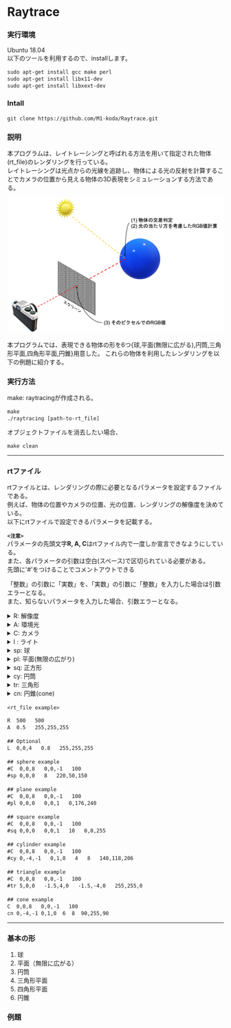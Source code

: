 # Raytrace

### **実行環境**
Ubuntu 18.04</br>
以下のツールを利用するので、installします。
```
sudo apt-get install gcc make perl
sudo apt-get install libx11-dev
sudo apt-get install libxext-dev
```
### **Intall**
```
git clone https://github.com/M1-koda/Raytrace.git
```
### **説明**
本プログラムは、レイトレーシングと呼ばれる方法を用いて指定された物体(rt_file)のレンダリングを行っている。</br>
レイトレーシングは光点からの光線を追跡し、物体による光の反射を計算することでカメラの位置から見える物体の3D表現をシミュレーションする方法である。

![レイトレーシング](fundamental%20shape/method.png?raw=true)

本プログラムでは、表現できる物体の形を6つ{球,平面(無限に広がる),円筒,三角形平面,四角形平面,円錐}用意した。
これらの物体を利用したレンダリングを以下の例題に紹介する。

### **実行方法**
make: raytracingが作成される。
```
make 
./raytracing [path-to-rt_file]
```
オブジェクトファイルを消去したい場合、
```
make clean
```
---
### **rtファイル**
rtファイルとは、レンダリングの際に必要となるパラメータを設定するファイルである。</br>
例えば、物体の位置やカメラの位置、光の位置、レンダリングの解像度を決めている。</br>
以下にrtファイルで設定できるパラメータを記載する。</br>

**`<注意>`**</br>
パラメータの先頭文字**R, A, C**はrtファイル内で一度しか宣言できなようにしている。</br>
また、各パラメータの引数は空白(スペース)で区切られている必要がある。</br>
先頭に'#'をつけることでコメントアウトできる</br>

「整数」の引数に「実数」を、「実数」の引数に「整数」を入力した場合は引数エラーとなる。</br>
また、知らないパラメータを入力した場合、引数エラーとなる。

<details>
<summary> R: 解像度 </summary>

出力されるウィンドウサイズ(H x W) H, Wは整数とする。</br>
```
Ex)
R W_size H_size
R 500 500
```
</details>

<details>
<summary> A: 環境光 </summary>

環境光はレンダリングである物体を映し出すときに、他の物体からの反射を考慮して加えられる定数である。</br>
```
Ex)
A A_ratio RGB_value
A 0.2 255,255,255
```
第2引数は、環境光の強さ(0 ≦ x ≦ 1, 実数)</br>
第3引数は、環境光の色(0 ≦ x ≦ 255, 整数)</br>
を指定している。</br>
</details>

<details>
<summary> C: カメラ </summary>

カメラの位置(レンダリングの処理を行う3次元の位置、方向を決める)を決めるパラメータを渡すコマンド。</br>
```
Ex)
C カメラ座標 カメラの向き(正規化されるvector) FOV
C 0.0,0,1 0,0,-1 70
```
第2引数は、カメラ座標(カメラの位置, 実数)</br>
第3引数は、カメラの向き(任意の実数を','で区切り指定する。ここでのvector値はプログラム内で自動的に正規化される, 実数)</br>
第4引数は、FOV(field of view):水平方向の画角(0 ≦ x ≦ 180, 整数)</br>
</details>

<details>
<summary>  l : ライト </summary>

```
Ex)
l ライトの座標 ライトの強さ RGB_value
l -40.0,50.0,0.0 0.6 10,0,255
```
第2引数は、ライト座標(ライトの座標, 実数)</br>
第3引数は、環境光の強さ(0 ≦ x ≦ 1, 実数)</br>
第4引数は、環境光の色(0 ≦ x ≦ 255, 整数)</br>
</details>

<details>
<summary> sp: 球 </summary>

```
Ex)
sp 球の中心座標 球の直径 RGB_value
sp 0.0,0.0,20.6 12.6 10,0,255
```
第2引数は、球の座標(実数)</br>
第3引数は、球の直径(0 ≦ x, 実数)</br>
第4引数は、球の色(0 ≦ x ≦ 255, 整数)</br>
</details>

<details>
<summary> pl: 平面(無限の広がり) </summary>

```
Ex)
pl 平面の座標 平面の方線 RGB_value
pl 0.0,0.0,-10.0 0.0,1.0,0.0 0,0,225
```
第2引数は、平面の座標(実数):ある平面が通る座標</br>
第3引数は、平面の方線(任意の実数を','で区切り指定)</br>
第4引数は、平面の色(0 ≦ x ≦ 255, 整数)</br>
</details>

<details>
<summary> sq: 正方形 </summary>

```
Ex)
sq 正方形の座標 正方形の方線 正方形の辺　RGB_value
sq 0.0,0.0,20.6 1.0,0.0,0.0 5.0 255,0,255
```
第2引数は、正方形の座標(実数):正方形が通る座標</br>
第3引数は、正方形の方線(任意の実数を','で区切り指定)</br>
第4引数は、正方形の辺の長さ(実数)</br>
第5引数は、正方形の色(0 ≦ x ≦ 255, 整数)</br>
</details>

<details>
<summary> cy: 円筒 </summary>

```
Ex)
cy 円の中心座標 円筒の方向ベクトル　円筒の直径　円筒の長さ　RGB_value
cy 50.0,0.0,20.6 0.0,0.0,1.0 14.2 21.42　10,0,255
```
第2引数は、円の中心座標(任意の実数を','で区切り指定,実数)</br>
第3引数は、円筒の方向ベクトル(任意の実数を','で区切り指定)</br>
第4引数は、円筒の直径(実数)</br>
第5引数は、円筒の長さ(実数)</br>
第6引数は、円筒の色(0 ≦ x ≦ 255, 整数)</br>
</details>

<details>
<summary> tr: 三角形 </summary>

```
Ex)
tr 三角形の1点目 三角形の2点目 三角形の3点目
tr 10.0,20.0,10.0 10.0,10.0,20.0 20.0,10.0,10.0 0,0,255
```
第2引数は、三角形の1点目座標(任意の実数を','で区切り指定,実数)</br>
第3引数は、三角形の2点目座標(任意の実数を','で区切り指定,実数)</br>
第4引数は、三角形の3点目座標(任意の実数を','で区切り指定,実数)</br>
</details>

<details>
<summary> cn: 円錐(cone) </summary>

```
Ex)
# point normvec diameter height RGB
cn 円の中心座標 円錐の方向ベクトル 円錐の直径 円錐の高さ RGB_value
cn 0,-4,-1 0,1,0  6  8  90,255,90
```
第2引数は、円の中心座標(任意の実数を','で区切り指定,実数)</br>
第3引数は、円錐の方向ベクトル(任意の実数を','で区切り指定)</br>
第4引数は、円錐の直径(実数)</br>
第5引数は、円錐の長さ(実数)</br>
第6引数は、円錐の色(0 ≦ x ≦ 255, 整数)</br>
</details>

`<rt_file example>`
 ```
 R  500   500
A  0.5   255,255,255

## Optional
L  0,0,4   0.8   255,255,255

## sphere example
#C  0,0,8   0,0,-1   100
#sp 0,0,0   8   220,50,150

## plane example
#C  0,0,8   0,0,-1   100
#pl 0,0,0   0,0,1   0,176,240

## square example
#C  0,0,8   0,0,-1   100
#sq 0,0,0   0,0,1   10   0,0,255

## cylinder example
#C  0,0,8   0,0,-1   100
#cy 0,-4,-1   0,1,0   4   8   140,118,206

## triangle example
#C  0,0,8   0,0,-1   100
#tr 5,0,0   -1.5,4,0   -1.5,-4,0   255,255,0

## cone example
C  0,0,8   0,0,-1   100
cn 0,-4,-1 0,1,0  6  8  90,255,90
 ```

---
### 基本の形
1. 球
2. 平面（無限に広がる）
3. 円筒
4. 三角形平面
5. 四角形平面
6. 円錐

### 例題


